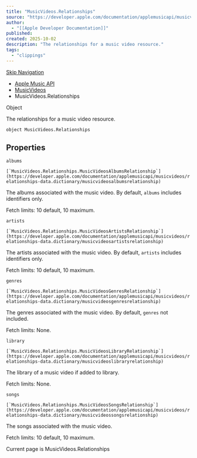 ```yaml
---
title: "MusicVideos.Relationships"
source: "https://developer.apple.com/documentation/applemusicapi/musicvideos/relationships-data.dictionary"
author:
  - "[[Apple Developer Documentation]]"
published:
created: 2025-10-02
description: "The relationships for a music video resource."
tags:
  - "clippings"
---
```

[Skip Navigation](https://developer.apple.com/documentation/applemusicapi/musicvideos/#app-main)

- [Apple Music API](https://developer.apple.com/documentation/applemusicapi)
- [MusicVideos](https://developer.apple.com/documentation/applemusicapi/musicvideos)
- MusicVideos.Relationships

Object

The relationships for a music video resource.

```
object MusicVideos.Relationships
```

## Properties

`albums`

``[`MusicVideos.Relationships.MusicVideosAlbumsRelationship`](https://developer.apple.com/documentation/applemusicapi/musicvideos/relationships-data.dictionary/musicvideosalbumsrelationship)``

The albums associated with the music video. By default, `albums` includes identifiers only.

Fetch limits: 10 default, 10 maximum.

`artists`

``[`MusicVideos.Relationships.MusicVideosArtistsRelationship`](https://developer.apple.com/documentation/applemusicapi/musicvideos/relationships-data.dictionary/musicvideosartistsrelationship)``

The artists associated with the music video. By default, `artists` includes identifiers only.

Fetch limits: 10 default, 10 maximum.

`genres`

``[`MusicVideos.Relationships.MusicVideosGenresRelationship`](https://developer.apple.com/documentation/applemusicapi/musicvideos/relationships-data.dictionary/musicvideosgenresrelationship)``

The genres associated with the music video. By default, `genres` not included.

Fetch limits: None.

`library`

``[`MusicVideos.Relationships.MusicVideosLibraryRelationship`](https://developer.apple.com/documentation/applemusicapi/musicvideos/relationships-data.dictionary/musicvideoslibraryrelationship)``

The library of a music video if added to library.

Fetch limits: None.

`songs`

``[`MusicVideos.Relationships.MusicVideosSongsRelationship`](https://developer.apple.com/documentation/applemusicapi/musicvideos/relationships-data.dictionary/musicvideossongsrelationship)``

The songs associated with the music video.

Fetch limits: 10 default, 10 maximum.

Current page is MusicVideos.Relationships